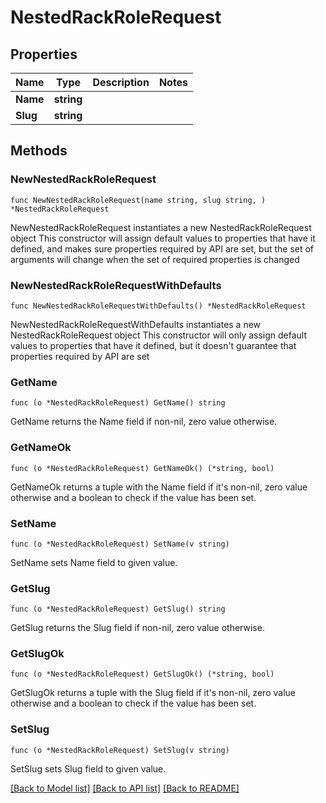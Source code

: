 # NestedRackRoleRequest

## Properties

Name | Type | Description | Notes
------------ | ------------- | ------------- | -------------
**Name** | **string** |  | 
**Slug** | **string** |  | 

## Methods

### NewNestedRackRoleRequest

`func NewNestedRackRoleRequest(name string, slug string, ) *NestedRackRoleRequest`

NewNestedRackRoleRequest instantiates a new NestedRackRoleRequest object
This constructor will assign default values to properties that have it defined,
and makes sure properties required by API are set, but the set of arguments
will change when the set of required properties is changed

### NewNestedRackRoleRequestWithDefaults

`func NewNestedRackRoleRequestWithDefaults() *NestedRackRoleRequest`

NewNestedRackRoleRequestWithDefaults instantiates a new NestedRackRoleRequest object
This constructor will only assign default values to properties that have it defined,
but it doesn't guarantee that properties required by API are set

### GetName

`func (o *NestedRackRoleRequest) GetName() string`

GetName returns the Name field if non-nil, zero value otherwise.

### GetNameOk

`func (o *NestedRackRoleRequest) GetNameOk() (*string, bool)`

GetNameOk returns a tuple with the Name field if it's non-nil, zero value otherwise
and a boolean to check if the value has been set.

### SetName

`func (o *NestedRackRoleRequest) SetName(v string)`

SetName sets Name field to given value.


### GetSlug

`func (o *NestedRackRoleRequest) GetSlug() string`

GetSlug returns the Slug field if non-nil, zero value otherwise.

### GetSlugOk

`func (o *NestedRackRoleRequest) GetSlugOk() (*string, bool)`

GetSlugOk returns a tuple with the Slug field if it's non-nil, zero value otherwise
and a boolean to check if the value has been set.

### SetSlug

`func (o *NestedRackRoleRequest) SetSlug(v string)`

SetSlug sets Slug field to given value.



[[Back to Model list]](../README.md#documentation-for-models) [[Back to API list]](../README.md#documentation-for-api-endpoints) [[Back to README]](../README.md)


